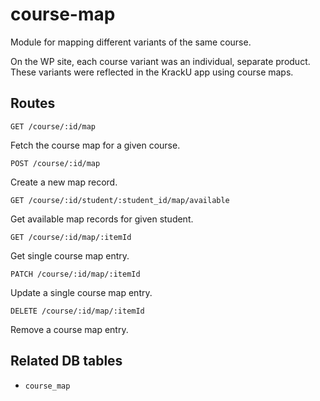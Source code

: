 # course-map

Module for mapping different variants of the same course.

On the WP site, each course variant was an individual, separate product. These variants were reflected in the KrackU app using course maps.

## Routes

`GET /course/:id/map`

Fetch the course map for a given course.

`POST /course/:id/map`

Create a new map record.

`GET /course/:id/student/:student_id/map/available`

Get available map records for given student.

`GET /course/:id/map/:itemId`

Get single course map entry.

`PATCH /course/:id/map/:itemId`

Update a single course map entry.

`DELETE /course/:id/map/:itemId`

Remove a course map entry.

## Related DB tables
- `course_map`
